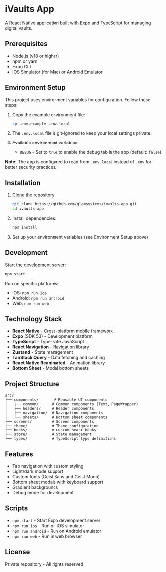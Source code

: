 # iVaults App

A React Native application built with Expo and TypeScript for managing digital vaults.

## Prerequisites

- Node.js (v18 or higher)
- npm or yarn
- Expo CLI
- iOS Simulator (for Mac) or Android Emulator

## Environment Setup

This project uses environment variables for configuration. Follow these steps:

1. Copy the example environment file:
   ```bash
   cp .env.example .env.local
   ```

2. The `.env.local` file is git-ignored to keep your local settings private.

3. Available environment variables:
   - `DEBUG` - Set to `true` to enable the debug tab in the app (default: `false`)

**Note:** The app is configured to read from `.env.local` instead of `.env` for better security practices.

## Installation

1. Clone the repository:
   ```bash
   git clone https://github.com/glamsystems/ivaults-app.git
   cd ivaults-app
   ```

2. Install dependencies:
   ```bash
   npm install
   ```

3. Set up your environment variables (see Environment Setup above)

## Development

Start the development server:
```bash
npm start
```

Run on specific platforms:
- iOS: `npm run ios`
- Android: `npm run android`
- Web: `npm run web`

## Technology Stack

- **React Native** - Cross-platform mobile framework
- **Expo** (SDK 53) - Development platform
- **TypeScript** - Type-safe JavaScript
- **React Navigation** - Navigation library
- **Zustand** - State management
- **TanStack Query** - Data fetching and caching
- **React Native Reanimated** - Animation library
- **Bottom Sheet** - Modal bottom sheets

## Project Structure

```
src/
├── components/       # Reusable UI components
│   ├── common/      # Common components (Text, PageWrapper)
│   ├── headers/     # Header components
│   ├── navigation/  # Navigation components
│   └── sheets/      # Bottom sheet components
├── screens/         # Screen components
├── theme/           # Theme configuration
├── hooks/           # Custom React hooks
├── store/           # State management
└── types/           # TypeScript type definitions
```

## Features

- Tab navigation with custom styling
- Light/dark mode support
- Custom fonts (Geist Sans and Geist Mono)
- Bottom sheet modals with keyboard support
- Gradient backgrounds
- Debug mode for development

## Scripts

- `npm start` - Start Expo development server
- `npm run ios` - Run on iOS simulator
- `npm run android` - Run on Android emulator
- `npm run web` - Run in web browser

## License

Private repository - All rights reserved